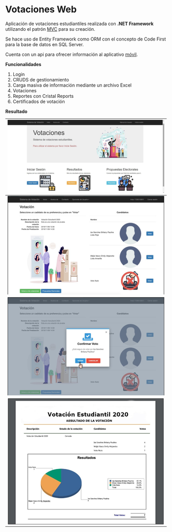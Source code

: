 # Votaciones Web

Aplicación de votaciones estudiantiles realizada con **.NET Framework** utilizando el patrón [MVC](https://developer.mozilla.org/es/docs/Glossary/MVC) para su creación.

Se hace uso de Entity Framework como ORM con el concepto de Code First para la base de datos en SQL Server.

Cuenta con un api para ofrecer información al aplicativo [móvil](https://github.com/MarkosDfz/VotacionesApp).

**Funcionalidades**

 1. Login
 2. CRUDS de gestionamiento
 3. Carga masiva de información mediante un archivo Excel
 4. Votaciones
 5. Reportes con Cristal Reports
 6. Certificados de votación

**Resultado**

| <img src="https://raw.githubusercontent.com/MarkosDfz/VotacionesWeb/master/resources/1.jpg" width="700"/>|
|--|
| <img src="https://raw.githubusercontent.com/MarkosDfz/VotacionesWeb/master/resources/2.jpg" width="700"/> |
| <img src="https://raw.githubusercontent.com/MarkosDfz/VotacionesWeb/master/resources/3.jpg" width="700"/> |
| <img src="https://raw.githubusercontent.com/MarkosDfz/VotacionesWeb/master/resources/4.jpg" width="700"/> |
